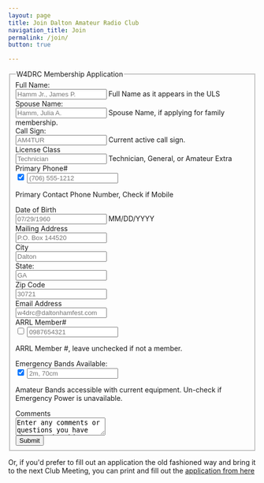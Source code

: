```yaml
---
layout: page
title: Join Dalton Amateur Radio Club
navigation_title: Join
permalink: /join/
button: true

---
```


<form class="form-horizontal">
<fieldset>

<!-- Form Name -->
<legend>W4DRC Membership Application</legend>

<!-- Text input-->
<div class="form-group">
  <label class="col-md-4 control-label" for="full_name">Full Name:</label>  
  <div class="col-md-4">
  <input id="full_name" name="full_name" type="text" placeholder="Hamm Jr., James P." class="form-control input-md" required="">
  <span class="help-block">Full Name as it appears in the ULS</span>  
  </div>
</div>

<!-- Text input-->
<div class="form-group">
  <label class="col-md-4 control-label" for="spouse_name">Spouse Name:</label>  
  <div class="col-md-4">
  <input id="spouse_name" name="spouse_name" type="text" placeholder="Hamm, Julia A." class="form-control input-md">
  <span class="help-block">Spouse Name, if applying for family membership.</span>  
  </div>
</div>

<!-- Text input-->
<div class="form-group">
  <label class="col-md-4 control-label" for="callsign">Call Sign:</label>  
  <div class="col-md-4">
  <input id="callsign" name="callsign" type="text" placeholder="AM4TUR" class="form-control input-md">
  <span class="help-block">Current active call sign. </span>  
  </div>
</div>

<!-- Button Drop Down -->
<div class="form-group">
  <label class="col-md-4 control-label" for="lic_class">License Class</label>
  <div class="col-md-4">
  <input id="lic_class" name="lic_class" type="text" placeholder="Technician" class="form-control input-md" required="">
  <span class="help-block">Technician, General, or Amateur Extra</span>
  </div>
</div>

<!-- Prepended checkbox -->
<div class="form-group">
  <label class="col-md-4 control-label" for="pri_phone">Primary Phone#</label>
  <div class="col-md-4">
    <div class="input-group">
      <span class="input-group-addon">     
          <input type="checkbox" checked="checked">     
      </span>
      <input id="pri_phone" name="pri_phone" class="form-control" type="text" placeholder="(706) 555-1212" required="">
    </div>
    <p class="help-block">Primary Contact Phone Number, Check if Mobile</p>
  </div>
</div>

<!-- Text input-->
<div class="form-group">
  <label class="col-md-4 control-label" for="DOB">Date of Birth</label>  
  <div class="col-md-4">
  <input id="DOB" name="DOB" type="text" placeholder="07/29/1960" class="form-control input-md" required="">
  <span class="help-block">MM/DD/YYYY</span>  
  </div>
</div>

<!-- Text input-->
<div class="form-group">
  <label class="col-md-4 control-label" for="mailing_address">Mailing Address</label>  
  <div class="col-md-4">
  <input id="mailing_address" name="mailing_address" type="text" placeholder="P.O. Box 144520" class="form-control input-md">
    
  </div>
</div>

<!-- Text input-->
<div class="form-group">
  <label class="col-md-4 control-label" for="city">City</label>  
  <div class="col-md-4">
  <input id="city" name="city" type="text" placeholder="Dalton" class="form-control input-md" required="">
    
  </div>
</div>

<!-- Text input-->
<div class="form-group">
  <label class="col-md-4 control-label" for="state">State:</label>  
  <div class="col-md-4">
  <input id="state" name="state" type="text" placeholder="GA" class="form-control input-md" required="">
    
  </div>
</div>

<!-- Text input-->
<div class="form-group">
  <label class="col-md-4 control-label" for="zipcode">Zip Code</label>  
  <div class="col-md-4">
  <input id="zipcode" name="zipcode" type="text" placeholder="30721" class="form-control input-md" required="">
    
  </div>
</div>

<!-- Text input-->
<div class="form-group">
  <label class="col-md-4 control-label" for="emailaddress">Email Address</label>  
  <div class="col-md-4">
  <input id="emailaddress" name="emailaddress" type="text" placeholder="w4drc@daltonhamfest.com" class="form-control input-md">
    
  </div>
</div>

<!-- Prepended checkbox -->
<div class="form-group">
  <label class="col-md-4 control-label" for="arrl_membership">ARRL Member#</label>
  <div class="col-md-4">
    <div class="input-group">
      <span class="input-group-addon">     
          <input type="checkbox">     
      </span>
      <input id="arrl_membership" name="arrl_membership" class="form-control" type="text" placeholder="0987654321">
    </div>
    <p class="help-block">ARRL Member #, leave unchecked if not a member.</p>
  </div>
</div>

<!-- Prepended checkbox -->
<div class="form-group">
  <label class="col-md-4 control-label" for="band_access">Emergency Bands Available:</label>
  <div class="col-md-4">
    <div class="input-group">
      <span class="input-group-addon">     
          <input type="checkbox" checked="checked">     
      </span>
      <input id="band_access" name="band_access" class="form-control" type="text" placeholder="2m, 70cm">
    </div>
    <p class="help-block">Amateur Bands accessible with current equipment. Un-check if Emergency Power is unavailable.</p>
  </div>
</div>

<!-- Textarea -->
<div class="form-group">
  <label class="col-md-4 control-label" for="comments">Comments</label>
  <div class="col-md-4">                     
    <textarea class="form-control" id="comments" name="comments">Enter any comments or questions you have about membership here.</textarea>
  </div>
</div>

<!-- Button -->
<div class="form-group">
  <label class="col-md-4 control-label" for="submit"></label>
  <div class="col-md-4">
    <button id="submit" name="submit" class="btn btn-success" action="https://formspree.io/rial@n00tz.net" method="POST">Submit</button>
  </div>
</div>
</fieldset>
</form>

Or, if you'd prefer to fill out an application the old fashioned way and bring it to the next Club Meeting, you can print and fill out the <a href="\assets\DARC_Member_Application.pdf">application from here</a>